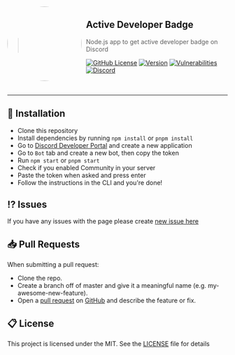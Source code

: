 <img width="170" height="170" align="left" style="float: left; margin: 0 10px 0 0; border-radius: 50%;" src="https://cdn.discordapp.com/emojis/1040325165512396830.webp?size=2048&quality=lossless">

## Active Developer Badge

> Node.js app to get active developer badge on Discord

[![GitHub License](https://img.shields.io/github/license/igorkowalczyk/blog?color=%2334D058&logo=github&style=flat-square&label=License)](https://github.com/igorkowalczyk/active-dev/blob/master/license.md)
[![Version](https://img.shields.io/github/v/release/igorkowalczyk/active-dev?color=%2334D058&logo=github&style=flat-square&label=Version)](https://github.com/igorkowalczyk/active-dev/releases)
[![Vulnerabilities](https://img.shields.io/snyk/vulnerabilities/github/igorkowalczyk/active-dev?color=%2334D058&logo=github&style=flat-square&label=Vulnerabilities)](https://github.com/igorkowalczyk/active-dev)
[![Discord](https://img.shields.io/discord/666599184844980224?color=%2334D058&logo=discord&style=flat-square&logoColor=fff&label=Discord)](https://igorkowalczyk.dev/discord)
<br><br><br>

---


## 🔩 Installation
- Clone this repository
- Install dependencies by running `npm install` or `pnpm install`
- Go to [Discord Developer Portal](https://discord.com/developers/applications) and create a new application
- Go to `Bot` tab and create a new bot, then copy the token
- Run `npm start` or `pnpm start`
- Check if you enabled Community in your server
- Paste the token when asked and press enter
- Follow the instructions in the CLI and you're done!

## ⁉️ Issues

If you have any issues with the page please create [new issue here](https://github.com/igorkowalczyk/active-dev/issues)

## 📥 Pull Requests

When submitting a pull request:

- Clone the repo.
- Create a branch off of master and give it a meaningful name (e.g. my-awesome-new-feature).
- Open a [pull request](https://github.com/igorkowalczyk/active-dev/pulls) on [GitHub](https://github.com) and describe the feature or fix.

## 📋 License

This project is licensed under the MIT. See the [LICENSE](https://github.com/igorkowalczyk/active-dev/blob/master/license.md) file for details